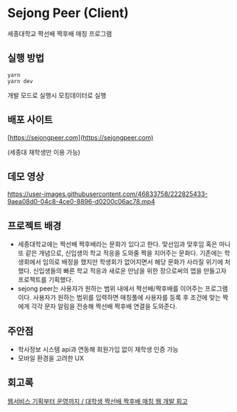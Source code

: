 # Sejong Peer (Client)

세종대학교 짝선배 짝후배 매칭 프로그램

## 실행 방법

```
yarn
yarn dev 
```
개발 모드로 실행시 모킹데이터로 실행

## 배포 사이트

[https://sejongpeer.com](https://sejongpeer.com)

(세종대 재학생만 이용 가능)

## 데모 영상




https://user-images.githubusercontent.com/46833758/222825433-9aea08d0-04c8-4ce0-8896-d0200c06ac78.mp4




## 프로젝트 배경

- 세종대학교에는 짝선배 짝후배라는 문화가 있다고 한다. 맞선임과 맞후임 혹은 마니또 같은 개념으로, 신입생의 학교 적응을 도와줄 짝을 지어주는 문화다. 기존에는 학생회에서 임의로 배정을 했지만 학생회가 없어지면서 해당 문화가 사라질 위기에 처했다. 신입생들의 빠른 학교 적응과 새로운 만남을 위한 장으로써의 앱을 만들고자 프로젝트를 기획했다.
- sejong peer는 사용자가 원하는 범위 내에서 짝선배/짝후배를 이어주는 프로그램이다. 사용자가 원하는 범위를 입력하면 매칭풀에 사용자를 등록 후 조건에 맞는 짝에게 각각 문자 알림을 전송해 짝선배 짝후배 연결을 도와준다.

## 주안점

- 학사정보 시스템 api과 연동해 회원가입 없이 재학생 인증 가능
- 모바일 환경을 고려한 UX

## 회고록
[웹서비스 기획부터 운영까지 / 대학생 짝선배 짝후배 매칭 웹 개발 회고](https://ggsno.tistory.com/28)
